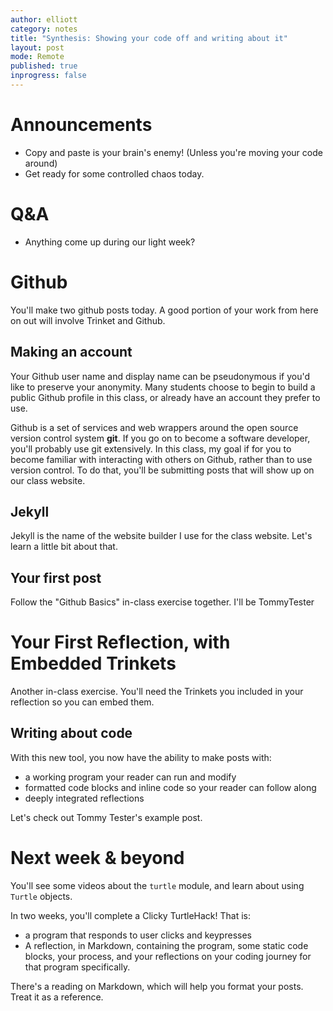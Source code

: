 ```yaml
---
author: elliott
category: notes
title: "Synthesis: Showing your code off and writing about it"
layout: post
mode: Remote
published: true
inprogress: false
---
```


# Announcements

* Copy and paste is your brain's enemy! (Unless you're moving your code around)
* Get ready for some controlled chaos today.

# Q&A

* Anything come up during our light week?

# Github

You'll make two github posts today. A good portion of your work from here on out will involve Trinket and Github.

## Making an account

Your Github user name and display name can be pseudonymous if you'd like to preserve your anonymity. Many students choose to begin to build a public Github profile in this class, or already have an account they prefer to use.

Github is a set of services and web wrappers around the open source version control system **git**. If you go on to become a software developer, you'll probably use git extensively. In this class, my goal if for you to become familiar with interacting with others on Github, rather than to use version control. To do that, you'll be submitting posts that will show up on our class website.

## Jekyll

Jekyll is the name of the website builder I use for the class website. Let's learn a little bit about that.

## Your first post

Follow the "Github Basics" in-class exercise together. I'll be TommyTester


# Your First Reflection, with Embedded Trinkets

Another in-class exercise. You'll need the Trinkets you included in your reflection so you can embed them.

## Writing about code

With this new tool, you now have the ability to make posts with:

* a working program your reader can run and modify
* formatted code blocks and inline code so your reader can follow along
* deeply integrated reflections

Let's check out Tommy Tester's example post.

# Next week & beyond

You'll see some videos about the `turtle` module, and learn about using `Turtle` objects. 

In two weeks, you'll complete a Clicky TurtleHack! That is:
* a program that responds to user clicks and keypresses
* A reflection, in Markdown, containing the program, some static code blocks, your process, and your reflections on your coding journey for that program specifically.

There's a reading on Markdown, which will help you format your posts. Treat it as a reference.




